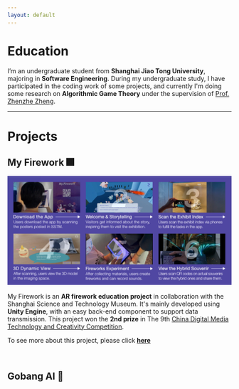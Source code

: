 ```yaml
---
layout: default
---
```


# Education

I’m an undergraduate student from **Shanghai Jiao Tong University**, majoring in **Software Engineering**. During my undergraduate study, I have participated in the coding work of some projects, and currently I'm doing some research on **Algorithmic Game Theory** under the supervision of [Prof. Zhenzhe Zheng](https://zhengzhenzhe220.github.io/).

---



# Projects

## My Firework 🎆

![](./assets/img/firework.jpg)

My Firework is an **AR firework education project** in collaboration with the Shanghai Science and Technology Museum. It's mainly developed using **Unity Engine**, with an easy back-end component to support data transmission. This project won the **2nd prize** in The 9th [China Digital Media Technology and Creativity Competition](http://mit.caai.cn/).



To see more about this project, please click [**here**](https://www.echoyixiao.cn/mySite/MyFirewroks/index.html)


<br/>


## Gobang AI 🎲






